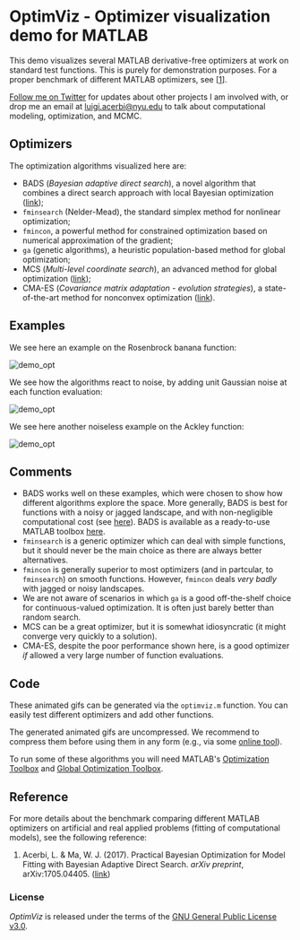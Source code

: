 # OptimViz - Optimizer visualization demo for MATLAB

This demo visualizes several MATLAB derivative-free optimizers at work on standard test functions. This is purely for demonstration purposes. For a proper benchmark of different MATLAB optimizers, see [[1](https://github.com/lacerbi/optimviz#reference)].

[Follow me on Twitter](https://twitter.com/AcerbiLuigi) for updates about other projects I am involved with, or drop me an email at  <luigi.acerbi@nyu.edu> to talk about computational modeling, optimization, and MCMC.

## Optimizers

The optimization algorithms visualized here are:

- BADS (*Bayesian adaptive direct search*), a novel algorithm that combines a direct search approach with local Bayesian optimization ([link](https://github.com/lacerbi/bads));
- `fminsearch` (Nelder-Mead), the standard simplex method for nonlinear optimization;
- `fmincon`, a powerful method for constrained optimization based on numerical approximation of the gradient;
- `ga` (genetic algorithms), a heuristic population-based method for global optimization;
- MCS (*Multi-level coordinate search*), an advanced method for global optimization ([link](http://www.mat.univie.ac.at/~neum/software/mcs/));
- CMA-ES (*Covariance matrix adaptation - evolution strategies*), a state-of-the-art method for nonconvex optimization ([link](https://www.lri.fr/~hansen/cmaesintro.html)).

## Examples

We see here an example on the Rosenbrock banana function:

![demo_opt](https://github.com/lacerbi/optimviz/blob/master/gifs/optimviz-rosenbrock.gif)

We see how the algorithms react to noise, by adding unit Gaussian noise at each function evaluation:

![demo_opt](https://github.com/lacerbi/optimviz/blob/master/gifs/optimviz-rosenbrock-noisy.gif)

We see here another noiseless example on the Ackley function:

![demo_opt](https://github.com/lacerbi/optimviz/blob/master/gifs/optimviz-ackley.gif)


## Comments

- BADS works well on these examples, which were chosen to show how different algorithms explore the space. More generally, BADS is best for functions with a noisy or jagged landscape, and with non-negligible computational cost (see [here](https://github.com/lacerbi/bads/wiki#which-kind-of-problems-is-bads-suited-for)). BADS is available as a ready-to-use MATLAB toolbox [here](https://github.com/lacerbi/bads).
- `fminsearch` is a generic optimizer which can deal with simple functions, but it should never be the main choice as there are always better alternatives.
- `fmincon` is generally superior to most optimizers (and in partcular, to `fminsearch`) on smooth functions. However, `fmincon` deals *very badly* with jagged or noisy landscapes.
- We are not aware of scenarios in which `ga` is a good off-the-shelf choice for continuous-valued optimization. It is often just barely better than random search.
- MCS can be a great optimizer, but it is somewhat idiosyncratic (it might converge very quickly to a solution).
- CMA-ES, despite the poor performance shown here, is a good optimizer *if* allowed a very large number of function evaluations.

## Code

These animated gifs can be generated via the `optimviz.m` function. You can easily test different optimizers and add other functions.

The generated animated gifs are uncompressed. We recommend to compress them before using them in any form (e.g., via some [online tool](https://ezgif.com/optimize)).

To run some of these algorithms you will need MATLAB's [Optimization Toolbox](http://www.mathworks.com/products/optimization/) and [Global Optimization Toolbox](http://www.mathworks.com/products/global-optimization/).

## Reference

For more details about the benchmark comparing different MATLAB optimizers on artificial and real applied problems (fitting of computational models), see the following reference:

1. Acerbi, L. & Ma, W. J. (2017). Practical Bayesian Optimization for Model Fitting with Bayesian Adaptive Direct Search. *arXiv preprint*, arXiv:1705.04405. ([link](https://arxiv.org/abs/1705.04405))

### License

*OptimViz* is released under the terms of the [GNU General Public License v3.0](https://github.com/lacerbi/optimviz/blob/master/LICENSE.txt).

